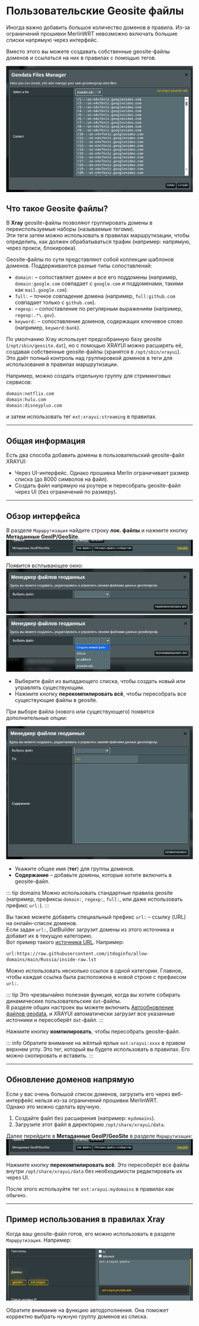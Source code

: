# Пользовательские Geosite файлы

Иногда важно добавить большое количество доменов в правила. Из-за ограничений прошивки MerlinWRT невозможно включать большие списки напрямую через интерфейс.

Вместо этого вы можете создавать собственные geosite-файлы доменов и ссылаться на них в правилах с помощью тегов.

![geosite](../.vuepress/public/images/custom-geodata/20250902212115.png)

## Что такое Geosite файлы?

В **Xray** geosite-файлы позволяют группировать домены в переиспользуемые наборы (называемые _тегами_).  
Эти теги затем можно использовать в правилах маршрутизации, чтобы определить, как должен обрабатываться трафик (например: напрямую, через прокси, блокировка).

Geosite-файлы по сути представляют собой коллекции шаблонов доменов. Поддерживаются разные типы сопоставлений:

- `domain:` – сопоставляет домен и все его поддомены (например, `domain:google.com` совпадает с `google.com` и поддоменами, такими как `mail.google.com`).
- `full:` – точное совпадение домена (например, `full:github.com` совпадает только с `github.com`).
- `regexp:` – сопоставление по регулярным выражениям (например, `regexp:.*\.gov`).
- `keyword:` – сопоставление доменов, содержащих ключевое слово (например, `keyword:bank`).

По умолчанию Xray использует предсобранную базу geosite (`/opt/sbin/geosite.dat`), но с помощью XRAYUI можно расширять её, создавая собственные geosite-файлы (хранятся в `/opt/sbin/xrayui`).  
Это даёт полный контроль над группировкой доменов в теги для использования в правилах маршрутизации.

Например, можно создать отдельную группу для стриминговых сервисов:

```text
domain:netflix.com
domain:hulu.com
domain:disneyplus.com
```

и затем использовать тег `ext:xrayui:streaming` в правилах.

---

## Общая информация

Есть два способа добавить домены в пользовательский geosite-файл XRAYUI:

- Через UI-интерфейс. Однако прошивка Merlin ограничивает размер списка (до 8000 символов на файл).
- Создать файл напрямую на роутере и пересобрать geosite-файл через UI (без ограничений по размеру).

---

## Обзор интерфейса

В разделе `Маршрутизация` найдите строку **лок. файлы** и нажмите кнопку **Метаданные GeoIP/GeoSite**.  
![строка](../.vuepress/public/images/custom-geodata/20250902215014.png)

Появится всплывающее окно:  
![новый](../.vuepress/public/images/custom-geodata/20250902215154.png)
![новый2](../.vuepress/public/images/custom-geodata/20250902215215.png)

- Выберите файл из выпадающего списка, чтобы создать новый или управлять существующим.
- Нажмите кнопку **перекомпилировать всё**, чтобы пересобрать все существующие файлы в geosite.

При выборе файла (нового или существующего) появятся дополнительные опции:

![редактировать](../.vuepress/public/images/custom-geodata/20250902215347.png)

- Укажите общее имя (**тег**) для группы доменов.
- **Содержание** – добавьте домены, которые хотите включить в geosite-файл.

::: tip domains
Можно использовать стандартные правила geosite (например, префиксы `domain:`, `regexp:`, `full:`, или даже использовать префикс `url:`).
:::

Вы также можете добавить специальный префикс `url:` – ссылку (URL) на онлайн-список доменов.  
 Если задан `url:`, DatBuilder загрузит домены из этого источника и добавит их в текущую категорию.  
 Вот пример такого [источника URL](https://raw.githubusercontent.com/itdoginfo/allow-domains/main/Russia/inside-raw.lst).
Например:

```text
url:https://raw.githubusercontent.com/itdoginfo/allow-domains/main/Russia/inside-raw.lst
```

Можно использовать несколько ссылок в одной категории. Главное, чтобы каждая ссылка была расположена в новой строке с префиксом `url:`.

::: tip
Это чрезвычайно полезная функция, когда вы хотите собирать динамические пользовательские `dat`-файлы.  
В разделе общих настроек вы можете включить [Автообновление файлов geodata](general-options#автообновление-фаилов-геоданных), и XRAYUI автоматически загрузит все указанные источники и пересоберёт `dat`-файл.
:::

Нажмите кнопку **компилировать**, чтобы пересобрать geosite-файл.

::: info
Обратите внимание на жёлтый ярлык `ext:xrayui:xxxx` в правом верхнем углу. Это тег, который вы будете использовать в правилах. Его можно скопировать и вставить.
:::

---

## Обновление доменов напрямую

Если у вас очень большой список доменов, загрузить его через веб-интерфейс нельзя из-за ограничений прошивки MerlinWRT.  
Однако это можно сделать вручную.

1. Создайте файл без расширения (например: `mydomains`).
2. Загрузите этот файл в директорию `/opt/share/xrayui/data`.

Далее перейдите в **Метаданные GeoIP/GeoSite** в разделе `Маршрутизация`:  
![строка](../.vuepress/public/images/custom-geodata/20250902215014.png)

Нажмите кнопку **перекомпилировать всё**. Это пересоберёт все файлы внутри `/opt/share/xrayui/data` без необходимости редактировать их через UI.

После этого используйте тег `ext:xrayui:mydomains` в правилах как обычно.

---

## Пример использования в правилах Xray

Когда ваш geosite-файл готов, его можно использовать в разделе `Маршрутизация`. Например:

![правила](../.vuepress/public/images/custom-geodata/20250902215117.png)

Обратите внимание на функцию автодополнения. Она поможет корректно выбрать нужную группу доменов из списка.
